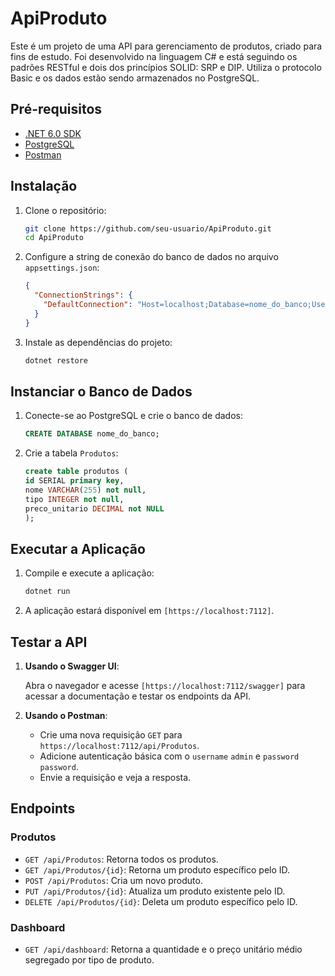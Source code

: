 # ApiProduto

Este é um projeto de uma API para gerenciamento de produtos, criado para fins de estudo. Foi desenvolvido na linguagem C# e está seguindo os padrões RESTful e dois dos princípios SOLID: SRP e DIP. Utiliza o protocolo Basic e os dados estão sendo armazenados no PostgreSQL.

## Pré-requisitos

- [.NET 6.0 SDK](https://dotnet.microsoft.com/download/dotnet/6.0)
- [PostgreSQL](https://www.postgresql.org/download/)
- [Postman](https://www.postman.com/downloads/)

## Instalação

1. Clone o repositório:

    ```bash
    git clone https://github.com/seu-usuario/ApiProduto.git
    cd ApiProduto
    ```

2. Configure a string de conexão do banco de dados no arquivo `appsettings.json`:

    ```json
    {
      "ConnectionStrings": {
        "DefaultConnection": "Host=localhost;Database=nome_do_banco;Username=seu_usuario;Password=sua_senha"
      }
    }
    ```

3. Instale as dependências do projeto:

    ```bash
    dotnet restore
    ```

## Instanciar o Banco de Dados

1. Conecte-se ao PostgreSQL e crie o banco de dados:

    ```sql
    CREATE DATABASE nome_do_banco;
    ```

2. Crie a tabela `Produtos`:

    ```sql
    create table produtos (
    id SERIAL primary key,
    nome VARCHAR(255) not null,
    tipo INTEGER not null,
    preco_unitario DECIMAL not NULL
    );
    ```

## Executar a Aplicação

1. Compile e execute a aplicação:

    ```bash
    dotnet run
    ```

2. A aplicação estará disponível em `[https://localhost:7112]`.

## Testar a API

1. **Usando o Swagger UI**:

    Abra o navegador e acesse `[https://localhost:7112/swagger]` para acessar a documentação e testar os endpoints da API.

2. **Usando o Postman**:

    - Crie uma nova requisição `GET` para `https://localhost:7112/api/Produtos`.
    - Adicione autenticação básica com o `username` `admin` e `password` `password`.
    - Envie a requisição e veja a resposta.

## Endpoints

### Produtos

- `GET /api/Produtos`: Retorna todos os produtos.
- `GET /api/Produtos/{id}`: Retorna um produto específico pelo ID.
- `POST /api/Produtos`: Cria um novo produto.
- `PUT /api/Produtos/{id}`: Atualiza um produto existente pelo ID.
- `DELETE /api/Produtos/{id}`: Deleta um produto específico pelo ID.

### Dashboard

- `GET /api/dashboard`: Retorna a quantidade e o preço unitário médio segregado por tipo de produto.
